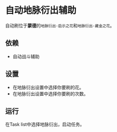 # 自动地脉衍出辅助


自动刷位于**蒙德**的`地脉衍出·启示之花`和`地脉衍出·藏金之花`。

## 依赖


- 自动战斗辅助

## 设置


- 在地脉衍出设置中选择你要刷的花。
- 在地脉衍出设置中选择你要刷的次数。

## 运行


在Task list中选择地脉衍出，启动任务。

